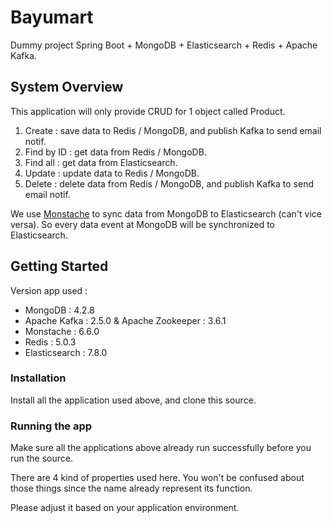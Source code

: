 # Bayumart

Dummy project Spring Boot + MongoDB + Elasticsearch + Redis + Apache Kafka.

## System Overview

This application will only provide CRUD for 1 object called Product.
1. Create : save data to Redis / MongoDB, and publish Kafka to send email notif.
2. Find by ID : get data from Redis / MongoDB.
3. Find all : get data from Elasticsearch.
4. Update : update data to Redis / MongoDB.
5. Delete : delete data from Redis / MongoDB, and publish Kafka to send email notif.

We use [Monstache](https://rwynn.github.io/monstache-site/) to sync data from MongoDB to Elasticsearch (can't vice versa). So every data event at MongoDB will be synchronized to Elasticsearch.

## Getting Started

Version app used :
- MongoDB : 4.2.8
- Apache Kafka : 2.5.0 & Apache Zookeeper : 3.6.1
- Monstache : 6.6.0
- Redis : 5.0.3
- Elasticsearch : 7.8.0

### Installation

Install all the application used above, and clone this source.


### Running the app
Make sure all the applications above already run successfully before you run the source.

There are 4 kind of properties used here. You won't be confused about those things since the name already represent its function.

Please adjust it based on your application environment.